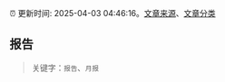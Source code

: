 :alarm_clock: 更新时间: 2025-04-03 04:46:16。[文章来源](/README.md)、[文章分类](/TAGS.md)

## 报告


> 关键字：`报告`、`月报`



